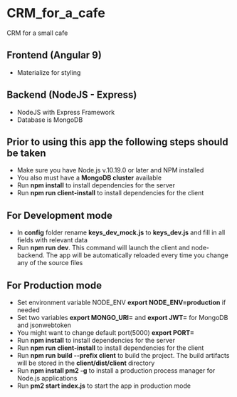 # CRM_for_a_cafe
CRM for a small cafe

## Frontend (Angular 9)
* Materialize for styling

## Backend (NodeJS - Express)
* NodeJS with Express Framework 
* Database is MongoDB

## Prior to using this app the following steps should be taken
* Make sure you have Node.js v.10.19.0 or later and NPM installed
* You also must have a **MongoDB cluster** available
* Run **npm install** to install dependencies for the server
* Run **npm run client-install** to install dependencies for the client

## For Development mode
* In **config** folder rename **keys_dev_mock.js** to **keys_dev.js** and fill in all fields with relevant data
* Run **npm run dev**. This command will launch the client and node-backend. The app will be automatically reloaded every time you change any of the source files


## For Production mode
* Set environment variable NODE_ENV **export NODE_ENV=production** if needed
* Set two variables **export MONGO_URI=<your link>** and **export JWT=<your token>** for MongoDB and jsonwebtoken
* You might want to change default port(5000) **export PORT=<your port>**
* Run **npm install** to install dependencies for the server
* Run **npm run client-install** to install dependencies for the client
* Run **npm run build --prefix client** to build the project. The build artifacts will be stored in the **client/dist/client** directory
* Run **npm install pm2 -g** to install a production process manager for Node.js applications
* Run **pm2 start index.js** to start the app in production mode

